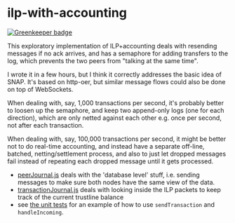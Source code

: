 # ilp-with-accounting

[![Greenkeeper badge](https://badges.greenkeeper.io/michielbdejong/ilp-with-accounting.svg)](https://greenkeeper.io/)

This exploratory implementation of ILP+accounting deals with resending messages if no ack arrives, and has a semaphore for adding transfers to the log, which prevents the two peers from "talking at the same time".

I wrote it in a few hours, but I think it correctly addresses the basic idea of SNAP. It's based on http-oer, but similar message flows could also be done on top of WebSockets.

When dealing with, say, 1,000 transactions per second, it's probably better to loosen up the semaphore, and keep two append-only logs (one for each direction), which are only netted against each other e.g. once per second, not after each transaction.

When dealing with, say, 100,000 transactions per second, it might be better not to do real-time accounting, and instead have a separate off-line, batched, netting/settlement process, and also to just let dropped messages fail instead of repeating each dropped message until it gets processed.

* [peerJournal.js](https://github.com/michielbdejong/ilp-with-accounting/blob/master/src/peerJournal.js) deals with the 'database level' stuff, i.e. sending messages to make sure both nodes have the same view of the data.
* [transactionJournal.js](https://github.com/michielbdejong/ilp-with-accounting/blob/master/src/transactionJournal.js) deals with looking inside the ILP packets to keep track of the current trustline balance
* see [the unit tests](https://github.com/michielbdejong/ilp-with-accounting/blob/master/test/index.test.js) for an example of how to use `sendTransaction` and `handleIncoming`.
